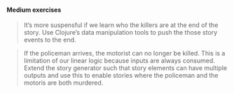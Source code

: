 #### Medium exercises

> It&#8217;s more suspensful if we learn who the killers are at the end of the story. Use Clojure&#8217;s data manipulation tools to push the those story events to the end.

> If the policeman arrives, the motorist can no longer be killed. This is a limitation of our linear logic because inputs are always consumed. Extend the story generator such that story elements can have multiple outputs and use this to enable stories where the policeman and the motoris are both murdered.

